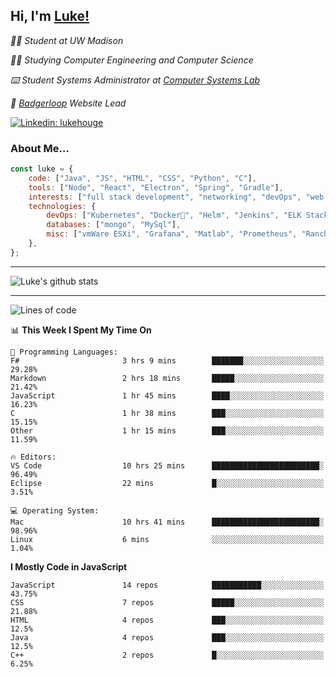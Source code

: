 <h2> Hi, I'm <a href="https://www.lukehouge.com">Luke!</a></h2>

<p><em>👨‍🎓 Student at UW Madison</em></p>
<p><em>🧑‍💻 Studying Computer Engineering and Computer Science</em></p>
<p><em>⌨️ Student Systems Administrator at <a href="https://csl.cs.wisc.edu/">Computer Systems Lab</a></em></p>
<p><em>🚆  <a href="https://badgerloop.com">Badgerloop</a> Website Lead</em></p>


[![Linkedin: lukehouge](https://img.shields.io/badge/-lukehouge-blue?style=flat-square&logo=Linkedin&logoColor=white&link=https://www.linkedin.com/in/lukehouge/)](https://www.linkedin.com/in/lukehouge/)

### About Me...  

```javascript
const luke = {
    code: ["Java", "JS", "HTML", "CSS", "Python", "C"],
    tools: ["Node", "React", "Electron", "Spring", "Gradle"],
    interests: ["full stack development", "networking", "devOps", "web dev", "photography"],
    technologies: {
        devOps: ["Kubernetes", "Docker🐳", "Helm", "Jenkins", "ELK Stack"],
        databases: ["mongo", "MySql"],
        misc: ["vmWare ESXi", "Grafana", "Matlab", "Prometheus", "Rancher", "Cisco"]
    },
};
```
---

![Luke's github stats](https://github-readme-stats.vercel.app/api?username=lukehouge&show_icons=true&theme=dracula)

---

<!--START_SECTION:waka-->
![Lines of code](https://img.shields.io/badge/From%20Hello%20World%20I%27ve%20Written-384081%20lines%20of%20code-blue)

📊 **This Week I Spent My Time On** 

```text
💬 Programming Languages: 
F#                       3 hrs 9 mins        ███████░░░░░░░░░░░░░░░░░░   29.28% 
Markdown                 2 hrs 18 mins       █████░░░░░░░░░░░░░░░░░░░░   21.42% 
JavaScript               1 hr 45 mins        ████░░░░░░░░░░░░░░░░░░░░░   16.23% 
C                        1 hr 38 mins        ███░░░░░░░░░░░░░░░░░░░░░░   15.15% 
Other                    1 hr 15 mins        ███░░░░░░░░░░░░░░░░░░░░░░   11.59%

🔥 Editors: 
VS Code                  10 hrs 25 mins      ████████████████████████░   96.49% 
Eclipse                  22 mins             █░░░░░░░░░░░░░░░░░░░░░░░░   3.51%

💻 Operating System: 
Mac                      10 hrs 41 mins      ████████████████████████░   98.96% 
Linux                    6 mins              ░░░░░░░░░░░░░░░░░░░░░░░░░   1.04%

```

**I Mostly Code in JavaScript** 

```text
JavaScript               14 repos            ███████████░░░░░░░░░░░░░░   43.75% 
CSS                      7 repos             █████░░░░░░░░░░░░░░░░░░░░   21.88% 
HTML                     4 repos             ███░░░░░░░░░░░░░░░░░░░░░░   12.5% 
Java                     4 repos             ███░░░░░░░░░░░░░░░░░░░░░░   12.5% 
C++                      2 repos             █░░░░░░░░░░░░░░░░░░░░░░░░   6.25%

```



<!--END_SECTION:waka-->
